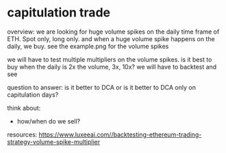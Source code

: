 # capitulation trade

overview:
we are looking for huge volume spikes on the daily time frame of ETH. Spot only, long only. and when a huge volume spike happens on the daily, we buy. see the example.png for the volume spikes

we will have to test multiple multipliers on the volume spikes. is it best to buy when the daily is 2x the volume, 3x, 10x? we will have to backtest and see

question to answer: is it better to DCA or is it better to DCA only on capitulation days?

think about:
- how/when do we sell?

resources: 
https://www.luxeeai.com//backtesting-ethereum-trading-strategy-volume-spike-multiplier 